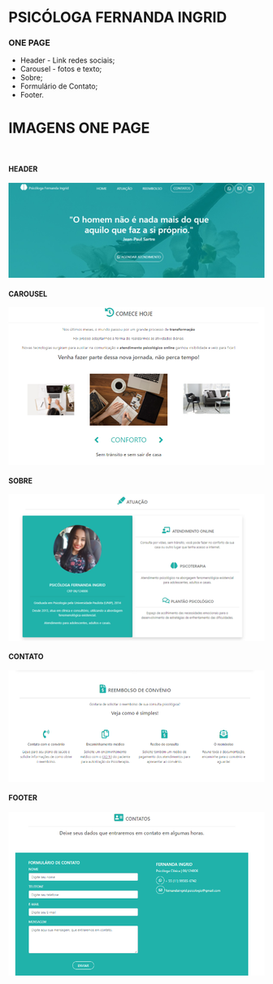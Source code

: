 <h1> PSICÓLOGA FERNANDA INGRID </h1>
<h3> ONE PAGE </h3>
<ul>
  <li> Header - Link redes sociais; </li>
  <li> Carousel - fotos e texto;</li>
  <li> Sobre;</li>
  <li> Formulário de Contato;</li>
  <li> Footer.</li>
</ul>
  
<h1> IMAGENS ONE PAGE </h1>
<br>
<h4> HEADER </h4>
<img src="img-site/1.png">
<br>
<h4> CAROUSEL </h4>
<img src="img-site/2.png">
<br>
<h4> SOBRE </h4>
<img src="img-site/3.png">
<br>
<h4> CONTATO </h4>
<img src="img-site/4.png">
<br>
<h4> FOOTER </h4>
<img src="img-site/5.png">
<br>
